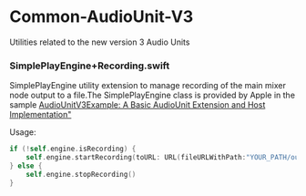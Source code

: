 # Common-AudioUnit-V3
Utilities related to the new version 3 Audio Units

### SimplePlayEngine+Recording.swift

SimplePlayEngine utility extension to manage recording of the main mixer node output to a file.The SimplePlayEngine class is provided by Apple in the sample [AudioUnitV3Example: A Basic AudioUnit Extension and Host Implementation"](
https://developer.apple.com/library/content/samplecode/AudioUnitV3Example/Introduction/Intro.html)

Usage:
```swift
if (!self.engine.isRecording) {
	self.engine.startRecording(toURL: URL(fileURLWithPath:"YOUR_PATH/output.aif"))
} else {
	self.engine.stopRecording()
}
```
